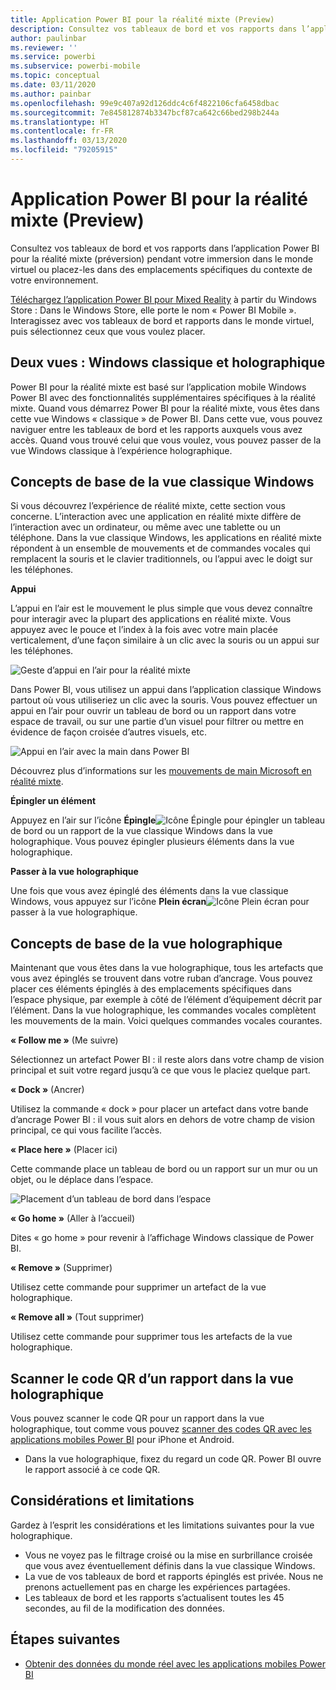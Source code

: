 ```yaml
---
title: Application Power BI pour la réalité mixte (Preview)
description: Consultez vos tableaux de bord et vos rapports dans l’application Power BI pour la réalité mixte (préversion) pendant votre immersion dans le monde virtuel ou dans le contexte de votre environnement.
author: paulinbar
ms.reviewer: ''
ms.service: powerbi
ms.subservice: powerbi-mobile
ms.topic: conceptual
ms.date: 03/11/2020
ms.author: painbar
ms.openlocfilehash: 99e9c407a92d126ddc4c6f4822106cfa6458dbac
ms.sourcegitcommit: 7e845812874b3347bcf87ca642c66bed298b244a
ms.translationtype: HT
ms.contentlocale: fr-FR
ms.lasthandoff: 03/13/2020
ms.locfileid: "79205915"
---
```

# <a name="power-bi-for-mixed-reality-app-preview"></a>Application Power BI pour la réalité mixte (Preview)
Consultez vos tableaux de bord et vos rapports dans l’application Power BI pour la réalité mixte (préversion) pendant votre immersion dans le monde virtuel ou placez-les dans des emplacements spécifiques du contexte de votre environnement. 

[Téléchargez l’application Power BI pour Mixed Reality](https://www.microsoft.com/p/power-bi-mobile/9nblgggzlxn1?activetab=pivot%3aoverviewtab) à partir du Windows Store : Dans le Windows Store, elle porte le nom « Power BI Mobile ». Interagissez avec vos tableaux de bord et rapports dans le monde virtuel, puis sélectionnez ceux que vous voulez placer. 

## <a name="two-views-windows-classic-and-holographic"></a>Deux vues : Windows classique et holographique

Power BI pour la réalité mixte est basé sur l’application mobile Windows Power BI avec des fonctionnalités supplémentaires spécifiques à la réalité mixte. Quand vous démarrez Power BI pour la réalité mixte, vous êtes dans cette vue Windows « classique » de Power BI. Dans cette vue, vous pouvez naviguer entre les tableaux de bord et les rapports auxquels vous avez accès. Quand vous trouvé celui que vous voulez, vous pouvez passer de la vue Windows classique à l’expérience holographique. 


## <a name="windows-classic-view-basics"></a>Concepts de base de la vue classique Windows

Si vous découvrez l’expérience de réalité mixte, cette section vous concerne. L’interaction avec une application en réalité mixte diffère de l’interaction avec un ordinateur, ou même avec une tablette ou un téléphone. Dans la vue classique Windows, les applications en réalité mixte répondent à un ensemble de mouvements et de commandes vocales qui remplacent la souris et le clavier traditionnels, ou l’appui avec le doigt sur les téléphones. 

**Appui**

L’appui en l’air est le mouvement le plus simple que vous devez connaître pour interagir avec la plupart des applications en réalité mixte. Vous appuyez avec le pouce et l’index à la fois avec votre main placée verticalement, d’une façon similaire à un clic avec la souris ou un appui sur les téléphones.  

![Geste d’appui en l’air pour la réalité mixte](./media/mobile-mixed-reality-app/power-bi-hololens-airtap.png)

Dans Power BI, vous utilisez un appui dans l’application classique Windows partout où vous utiliseriez un clic avec la souris. Vous pouvez effectuer un appui en l’air pour ouvrir un tableau de bord ou un rapport dans votre espace de travail, ou sur une partie d’un visuel pour filtrer ou mettre en évidence de façon croisée d’autres visuels, etc.

![Appui en l’air avec la main dans Power BI](./media/mobile-mixed-reality-app/power-bi-hololens-airtap-hand.png) 

Découvrez plus d’informations sur les [mouvements de main Microsoft en réalité mixte](https://developer.microsoft.com/windows/mixed-reality/gestures).

**Épingler un élément** 

Appuyez en l’air sur l’icône **Épingle**![Icône Épingle](./media/mobile-mixed-reality-app/power-bi-hololens-pin.png) pour épingler un tableau de bord ou un rapport de la vue classique Windows dans la vue holographique. Vous pouvez épingler plusieurs éléments dans la vue holographique. 

**Passer à la vue holographique**

Une fois que vous avez épinglé des éléments dans la vue classique Windows, vous appuyez sur l’icône **Plein écran**![Icône Plein écran](./media/mobile-mixed-reality-app/power-bi-hololens-fullscreen.png) pour passer à la vue holographique. 


## <a name="holographic-view-basics"></a>Concepts de base de la vue holographique

Maintenant que vous êtes dans la vue holographique, tous les artefacts que vous avez épinglés se trouvent dans votre ruban d’ancrage. Vous pouvez placer ces éléments épinglés à des emplacements spécifiques dans l’espace physique, par exemple à côté de l’élément d’équipement décrit par l’élément. Dans la vue holographique, les commandes vocales complètent les mouvements de la main. Voici quelques commandes vocales courantes.

**« Follow me »** (Me suivre) 

Sélectionnez un artefact Power BI : il reste alors dans votre champ de vision principal et suit votre regard jusqu’à ce que vous le placiez quelque part.

**« Dock »** (Ancrer) 

Utilisez la commande « dock » pour placer un artefact dans votre bande d’ancrage Power BI : il vous suit alors en dehors de votre champ de vision principal, ce qui vous facilite l’accès.

**« Place here »** (Placer ici)

Cette commande place un tableau de bord ou un rapport sur un mur ou un objet, ou le déplace dans l’espace.

![Placement d’un tableau de bord dans l’espace](./media/mobile-mixed-reality-app/power-bi-hololens-place-visuals.png)

**« Go home »** (Aller à l’accueil)

Dites « go home » pour revenir à l’affichage Windows classique de Power BI. 

**« Remove »** (Supprimer)

Utilisez cette commande pour supprimer un artefact de la vue holographique.

**« Remove all »** (Tout supprimer) 

Utilisez cette commande pour supprimer tous les artefacts de la vue holographique.


## <a name="scan-a-report-qr-code-in-holographic-view"></a>Scanner le code QR d’un rapport dans la vue holographique

Vous pouvez scanner le code QR pour un rapport dans la vue holographique, tout comme vous pouvez [scanner des codes QR avec les applications mobiles Power BI](mobile-apps-qr-code.md) pour iPhone et Android.

- Dans la vue holographique, fixez du regard un code QR. Power BI ouvre le rapport associé à ce code QR.

## <a name="limitations-and-considerations"></a>Considérations et limitations

Gardez à l’esprit les considérations et les limitations suivantes pour la vue holographique.

- Vous ne voyez pas le filtrage croisé ou la mise en surbrillance croisée que vous avez éventuellement définis dans la vue classique Windows.
- La vue de vos tableaux de bord et rapports épinglés est privée. Nous ne prenons actuellement pas en charge les expériences partagées.
- Les tableaux de bord et les rapports s’actualisent toutes les 45 secondes, au fil de la modification des données.


## <a name="next-steps"></a>Étapes suivantes

- [Obtenir des données du monde réel avec les applications mobiles Power BI](mobile-apps-data-in-real-world-context.md)

 



